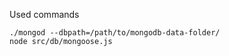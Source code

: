 Used commands

<code>./mongod --dbpath=/path/to/mongodb-data-folder/</code>  
<code>node src/db/mongoose.js</code>  